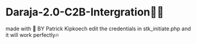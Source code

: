 # Daraja-2.0-C2B-Intergration👨‍💻

made with 💖 BY Patrick Kipkoech
edit the credentials in stk_initiate.php and it will work perfectly🔥
